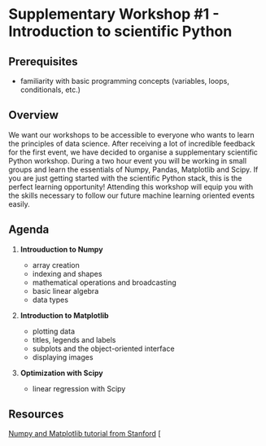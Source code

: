 # Supplementary Workshop #1 - Introduction to scientific Python

## Prerequisites
- familiarity with basic programming concepts (variables, loops, conditionals, etc.)

## Overview
We want our workshops to be accessible to everyone who wants to learn the principles of data science. After receiving a lot of incredible feedback for the first event, we have decided to organise a supplementary scientific Python workshop. During a two hour event you will be working in small groups and learn the essentials of Numpy, Pandas, Matplotlib and Scipy. If you are just getting started with the scientific Python stack, this is the perfect learning opportunity! Attending this workshop will equip you with the skills necessary to follow our future machine learning oriented events easily.

## Agenda
1. **Introuduction to Numpy**
    - array creation
    - indexing and shapes
    - mathematical operations and broadcasting
    - basic linear algebra
    - data types

2. **Introduction to Matplotlib**
    - plotting data
    - titles, legends and labels
    - subplots and the object-oriented interface
    - displaying images

3. **Optimization with Scipy**
    - linear regression with Scipy

## Resources
[Numpy and Matplotlib tutorial from Stanford](http://cs231n.github.io/python-numpy-tutorial/)
[

